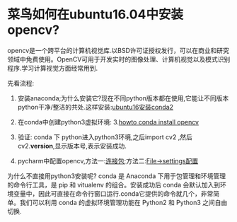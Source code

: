 # 菜鸟如何在ubuntu16.04中安装opencv?
opencv是一个跨平台的计算机视觉库.以BSD许可证授权发行，可以在商业和研究领域中免费使用。OpenCV可用于开发实时的图像处理、计算机视觉以及模式识别程序.学习计算视觉方面经常用到.


先看流程:
> 
1. 安装anaconda;为什么安装它?现在不同python版本都在使用,它能让不同版本python干净/整洁的共处.这样安装:[ubuntu16安装conda2](https://blog.csdn.net/woainishifu/article/details/74978647)
2. 在conda中创建python3虚拟环境:
3.[howto  conda install opencv ](https://blog.csdn.net/wds2435629591/article/details/78694463)
4. 验证: conda 下 python进入python3环境,之后import cv2 ,然后 cv2.__version__,显示版本号,表示安装成功.

5. pycharm中配置opencv,方法一:[连接包](https://www.cnblogs.com/zhaopengcheng/p/6139684.html);方法二:[File->settings配置](https://blog.csdn.net/PythonKing/article/details/88173886)

为什么不直接用python3安装呢? 
conda 是 Anaconda 下用于包管理和环境管理的命令行工具，是 pip 和 vitualenv 的组合。安装成功后 conda 会默认加入到环境变量中，因此可直接在命令行窗口运行.conda它提供的命令就几个，非常简单。我们可以利用 conda 的虚拟环境管理功能在 Python2 和 Python3 之间自由切换.
